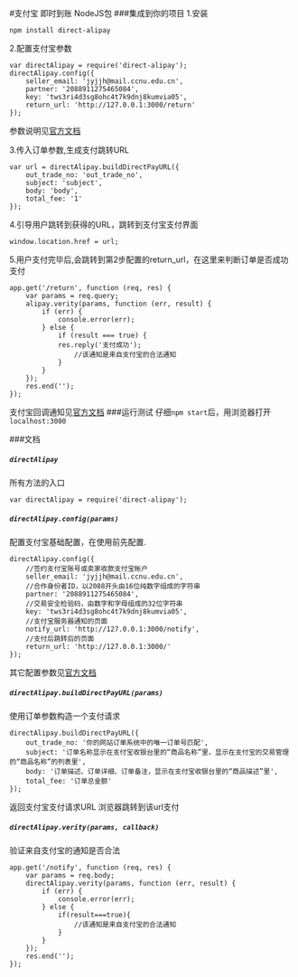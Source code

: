#支付宝 即时到账 NodeJS包
###集成到你的项目
1.安装

    npm install direct-alipay    
    
2.配置支付宝参数
   
    var directAlipay = require('direct-alipay');
    directAlipay.config({
        seller_email: 'jyjjh@mail.ccnu.edu.cn',
        partner: '2088911275465084',
        key: 'tws3ri4d3sg8ohc4t7k9dnj8kumvia05',
        return_url: 'http://127.0.0.1:3000/return'
    });    
    
参数说明见[官方文档](https://openhome.alipay.com/platform/document.htm#webApp-directPay-API-direct)
    
3.传入订单参数,生成支付跳转URL
   
    var url = directAlipay.buildDirectPayURL({
        out_trade_no: 'out_trade_no',
        subject: 'subject',
        body: 'body',
        total_fee: '1'
    });
   
4.引导用户跳转到获得的URL，跳转到支付宝支付界面

    window.location.href = url;
    
5.用户支付完毕后,会跳转到第2步配置的return_url，在这里来判断订单是否成功支付
 
    app.get('/return', function (req, res) {
        var params = req.query;
        alipay.verity(params, function (err, result) {
            if (err) {
                console.error(err);
            } else {
                if (result === true) {
                res.reply('支付成功');
                    //该通知是来自支付宝的合法通知
                }
            }
        });
        res.end('');
    });
    
支付宝回调通知见[官方文档](https://openhome.alipay.com/platform/document.htm#webApp-transPay-transpay-notify)
###运行测试
仔细`npm start`后，用浏览器打开`localhost:3000`

###文档
##### `directAlipay`
所有方法的入口

    var directAlipay = require('direct-alipay');

##### `directAlipay.config(params)`
配置支付宝基础配置，在使用前先配置.
    
    directAlipay.config({
        //签约支付宝账号或卖家收款支付宝帐户
        seller_email: 'jyjjh@mail.ccnu.edu.cn',
        //合作身份者ID，以2088开头由16位纯数字组成的字符串
        partner: '2088911275465084',
        //交易安全检验码，由数字和字母组成的32位字符串
        key: 'tws3ri4d3sg8ohc4t7k9dnj8kumvia05',
        //支付宝服务器通知的页面
        notify_url: 'http://127.0.0.1:3000/notify',
        //支付后跳转后的页面
        return_url: 'http://127.0.0.1:3000/'
    });  
其它配置参数见[官方文档](https://openhome.alipay.com/platform/document.htm#webApp-directPay-API-direct)

##### `directAlipay.buildDirectPayURL(params)`
使用订单参数构造一个支付请求

    directAlipay.buildDirectPayURL({
        out_trade_no: '你的网站订单系统中的唯一订单号匹配',
        subject: '订单名称显示在支付宝收银台里的“商品名称”里，显示在支付宝的交易管理的“商品名称”的列表里',
        body: '订单描述、订单详细、订单备注，显示在支付宝收银台里的“商品描述”里',
        total_fee: '订单总金额'
    });

返回支付宝支付请求URL 浏览器跳转到该url支付

##### `directAlipay.verity(params, callback)`
验证来自支付宝的通知是否合法

    app.get('/notify', function (req, res) {
        var params = req.body;
        directAlipay.verity(params, function (err, result) {
            if (err) {
                console.error(err);
            } else {
                if(result===true){
                    //该通知是来自支付宝的合法通知
                }
            }
        });
        res.end('');
    });
